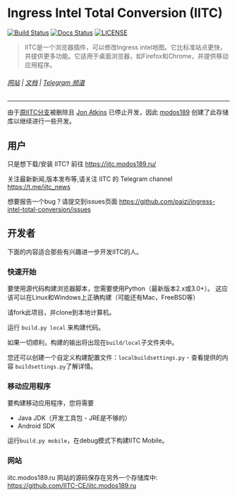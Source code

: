 Ingress Intel Total Conversion (IITC)
=====================================

<!-- [START badges] -->
[![Build Status](https://travis-ci.org/IITC-CE/ingress-intel-total-conversion.svg?branch=master)](https://travis-ci.org/IITC-CE/ingress-intel-total-conversion)
[![Docs Status](https://readthedocs.org/projects/iitc-ce/badge/?version=latest)](https://readthedocs.org/projects/iitc-ce/)
[![LICENSE](https://img.shields.io/badge/license-ISC-blue.svg)](LICENSE)
<!-- [END badges] -->

> IITC是一个浏览器插件，可以修改Ingress intel地图。它比标准站点更快，并提供更多功能。它适用于桌面浏览器，如Firefox和Chrome，并提供移动应用程序。

###### [网站](https://iitc.modos189.ru/) | [文档](http://iitc-ce.rtfd.io/) | [Telegram 频道](https://teleg.run/iitc_news)

---

由于[原IITC分支](https://github.com/breunigs/ingress-intel-total-conversion)被删除且 [Jon Atkins](https://github.com/jonatkins) 已停止开发，因此 [modos189](https://github.com/modos189) 创建了此存储库以继续进行一些开发。


## 用户

只是想下载/安装 IITC? 前往
https://iitc.modos189.ru/

关注最新新闻,版本发布等,请关注 IITC 的 Telegram channel
https://t.me/iitc_news

想要报告一个bug？请提交到issues页面
https://github.com/paizi/ingress-intel-total-conversion/issues

## 开发者

下面的内容适合那些有兴趣进一步开发IITC的人。

### 快速开始

要使用源代码构建浏览器脚本，您需要使用Python（最新版本2.x或3.0+）。
这应该可以在Linux和Windows上正确构建（可能还有Mac，FreeBSD等）

请fork此项目，并clone到本地计算机。

运行 `build.py local` 来构建代码。

如果一切顺利，构建的输出将出现在`build/local`子文件夹中。

您还可以创建一个自定义构建配置文件：`localbuildsettings.py`  - 查看提供的内容
`buildsettings.py`了解详情。


### 移动应用程序

要构建移动应用程序，您将需要

 -  Java JDK（开发工具包 - JRE是不够的）
 -  Android SDK

运行`build.py mobile`，在debug模式下构建IITC Mobile。


### 网站

iitc.modos189.ru 网站的源码保存在另外一个存储库中:
https://github.com/IITC-CE/iitc.modos189.ru
